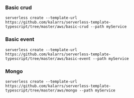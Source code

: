 ### Basic crud

`serverless create --template-url https://github.com/kalarrs/serverless-template-typescript/tree/master/aws/basic-crud --path myService`

### Basic event

`serverless create --template-url https://github.com/kalarrs/serverless-template-typescript/tree/master/aws/basic-event --path myService`

### Mongo

`serverless create --template-url https://github.com/kalarrs/serverless-template-typescript/tree/master/aws/mongo --path myService`
